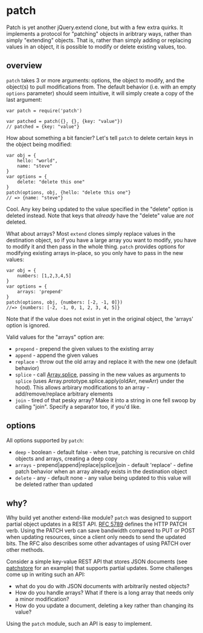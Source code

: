 # patch

Patch is yet another jQuery.extend clone, but with a few extra quirks. It implements a protocol for "patching" objects in aribtrary ways, rather than simply "extending" objects. That is, rather than simply adding or replacing values in an object, it is possible to modify or delete existing values, too.

## overview

`patch` takes 3 or more arguments: options, the object to modify, and the object(s) to pull modifications from. The default behavior (i.e. with an empty `options` parameter) should seem intuitive, it will simply create a copy of the last argument:

    var patch = require('patch')

    var patched = patch({}, {}, {key: "value"})
    // patched = {key: "value"}
    
How about something a bit fancier? Let's tell `patch` to delete certain keys in the object being modified:

    var obj = {
        hello: "world",
        name: "steve"
    }
    var options = {
        delete: "delete this one"
    }
    patch(options, obj, {hello: "delete this one"}
    // => {name: "steve"}
    
Cool. Any key being updated to the value specified in the "delete" option is deleted instead. Note that keys that *already* have the "delete" value are *not* deleted.

What about arrays? Most `extend` clones simply replace values in the destination object, so if you have a large array you want to modify, you have to modify it and then pass in the whole thing. `patch` provides options for modifying existing arrays in-place, so you only have to pass in the new values:

    var obj = {
        numbers: [1,2,3,4,5]
    }
    var options = {
        arrays: 'prepend'
    }
    patch(options, obj, {numbers: [-2, -1, 0]})
    //=> {numbers: [-2, -1, 0, 1, 2, 3, 4, 5]}

Note that if the value does not exist in yet in the original object, the 'arrays' option is ignored.

Valid values for the "arrays" option are:

* `prepend` - prepend the given values to the existing array
* `append` - append the given values
* `replace` - throw out the old array and replace it with the new one (default behavior)
* `splice` - call [Array.splice](https://developer.mozilla.org/en-US/docs/JavaScript/Reference/Global_Objects/Array/splice), passing in the new values as arguments to `splice` (uses Array.prototype.splice.apply(oldArr, newArr) under the hood). This allows arbirary modifications to an array - add/remove/replace arbitrary elements
* `join` - tired of that pesky array? Make it into a string in one fell swoop by calling "join". Specify a separator too, if you'd like.

## options

All options supported by `patch`:

- `deep` - boolean - default false - when true, patching is recursive on child objects and arrays, creating a deep copy
- `arrays` - prepend|append|replace|splice|join - default 'replace' - define patch behavior when an array already exists in the destination object
- `delete` - any - default none - any value being updated to this value will be deleted rather than updated

## why?

Why build yet another extend-like module? `patch` was designed to support partial object updates in a REST API. [RFC 5789](https://tools.ietf.org/html/rfc5789) defines the HTTP PATCH verb. Using the PATCH verb can save bandwidth compared to PUT or POST when updating resources, since a client only needs to send the updated bits. The RFC also describes some other advantages of using PATCH over other methods.

Consider a simple key-value REST API that stores JSON documents (see [patchstore](https://github.com/chesles/patchstore) for an example) that supports partial updates. Some challenges come up in writing such an API:

- what do you do with JSON documents with arbitrarily nested objects?
- How do you handle arrays? What if there is a long array that needs only a minor modification?
- How do you update a document, deleting a key rather than changing its value?

Using the `patch` module, such an API is easy to implement.
